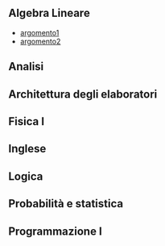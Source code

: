 ## Algebra Lineare
- [argomento1](AlgebraLineare/2023-09-22_argomento1.md)
- [argomento2](AlgebraLineare/2023-09-22_argomento2.md)

## Analisi

## Architettura degli elaboratori

## Fisica I

## Inglese

## Logica

## Probabilità e statistica

## Programmazione I
